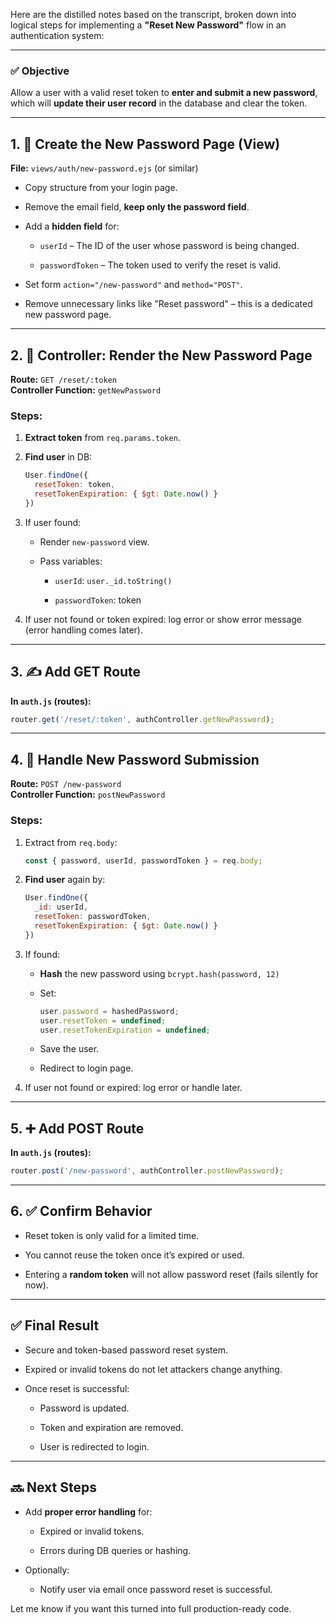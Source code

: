Here are the distilled notes based on the transcript, broken down into logical steps for implementing a **"Reset New Password"** flow in an authentication system:

---

### ✅ Objective

Allow a user with a valid reset token to **enter and submit a new password**, which will **update their user record** in the database and clear the token.

---

## 1. 🔐 Create the New Password Page (View)

**File:** `views/auth/new-password.ejs` (or similar)

- Copy structure from your login page.
    
- Remove the email field, **keep only the password field**.
    
- Add a **hidden field** for:
    
    - `userId` – The ID of the user whose password is being changed.
        
    - `passwordToken` – The token used to verify the reset is valid.
        
- Set form `action="/new-password"` and `method="POST"`.
    
- Remove unnecessary links like "Reset password" – this is a dedicated new password page.
    

---

## 2. 🧠 Controller: Render the New Password Page

**Route:** `GET /reset/:token`  
**Controller Function:** `getNewPassword`

### Steps:

1. **Extract token** from `req.params.token`.
    
2. **Find user** in DB:
    
    ```js
    User.findOne({
      resetToken: token,
      resetTokenExpiration: { $gt: Date.now() }
    })
    ```
    
3. If user found:
    
    - Render `new-password` view.
        
    - Pass variables:
        
        - `userId`: `user._id.toString()`
            
        - `passwordToken`: token
            
4. If user not found or token expired: log error or show error message (error handling comes later).
    

---

## 3. ✍️ Add GET Route

**In `auth.js` (routes):**

```js
router.get('/reset/:token', authController.getNewPassword);
```

---

## 4. 💾 Handle New Password Submission

**Route:** `POST /new-password`  
**Controller Function:** `postNewPassword`

### Steps:

1. Extract from `req.body`:
    
    ```js
    const { password, userId, passwordToken } = req.body;
    ```
    
2. **Find user** again by:
    
    ```js
    User.findOne({
      _id: userId,
      resetToken: passwordToken,
      resetTokenExpiration: { $gt: Date.now() }
    })
    ```
    
3. If found:
    
    - **Hash** the new password using `bcrypt.hash(password, 12)`
        
    - Set:
        
        ```js
        user.password = hashedPassword;
        user.resetToken = undefined;
        user.resetTokenExpiration = undefined;
        ```
        
    - Save the user.
        
    - Redirect to login page.
        
4. If user not found or expired: log error or handle later.
    

---

## 5. ➕ Add POST Route

**In `auth.js` (routes):**

```js
router.post('/new-password', authController.postNewPassword);
```

---

## 6. ✅ Confirm Behavior

- Reset token is only valid for a limited time.
    
- You cannot reuse the token once it’s expired or used.
    
- Entering a **random token** will not allow password reset (fails silently for now).
    

---

## ✅ Final Result

- Secure and token-based password reset system.
    
- Expired or invalid tokens do not let attackers change anything.
    
- Once reset is successful:
    
    - Password is updated.
        
    - Token and expiration are removed.
        
    - User is redirected to login.
        

---

## 🔜 Next Steps

- Add **proper error handling** for:
    
    - Expired or invalid tokens.
        
    - Errors during DB queries or hashing.
        
- Optionally:
    
    - Notify user via email once password reset is successful.
        

Let me know if you want this turned into full production-ready code.